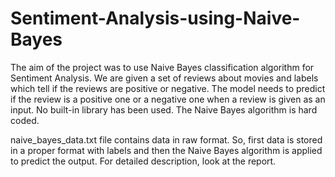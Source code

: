 # Sentiment-Analysis-using-Naive-Bayes
The aim of the project was to use Naive Bayes classification algorithm for Sentiment Analysis. We are given a set of reviews about movies and labels which tell if the reviews are positive or negative. The model needs to predict if the review is a positive one or a negative one when a review is given as an input. No built-in library has been used. The Naive Bayes algorithm is hard coded.

naive_bayes_data.txt file contains data in raw format. So, first data is stored in a proper format with labels and then the Naive Bayes algorithm is applied to predict the output. For detailed description, look at the report.
